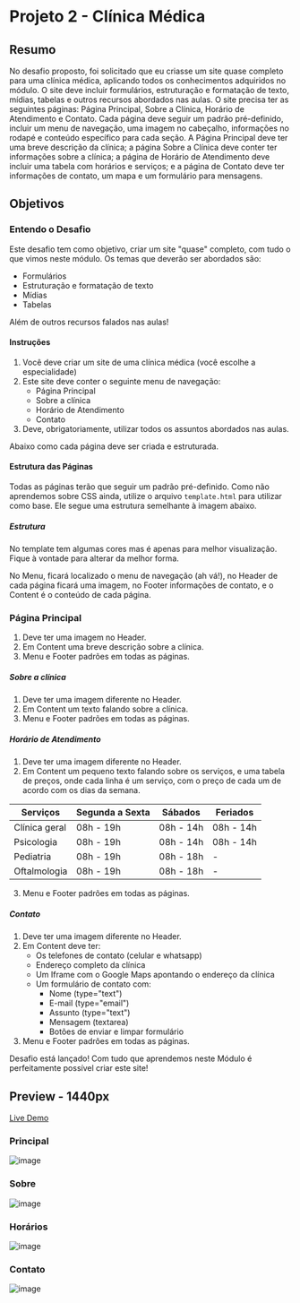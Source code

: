 # Projeto 2 - Clínica Médica

## Resumo
No desafio proposto, foi solicitado que eu criasse um site quase completo para uma clínica médica, aplicando todos os conhecimentos adquiridos no módulo. O site deve incluir formulários, estruturação e formatação de texto, mídias, tabelas e outros recursos abordados nas aulas. O site precisa ter as seguintes páginas: Página Principal, Sobre a Clínica, Horário de Atendimento e Contato. Cada página deve seguir um padrão pré-definido, incluir um menu de navegação, uma imagem no cabeçalho, informações no rodapé e conteúdo específico para cada seção. A Página Principal deve ter uma breve descrição da clínica; a página Sobre a Clínica deve conter ter informações sobre a clínica; a página de Horário de Atendimento deve incluir uma tabela com horários e serviços; e a página de Contato deve ter informações de contato, um mapa e um formulário para mensagens.

## Objetivos

### Entendo o Desafio

Este desafio tem como objetivo, criar um site "quase" completo, com tudo o que vimos neste módulo. Os temas que deverão ser abordados são:

- Formulários
- Estruturação e formatação de texto
- Mídias
- Tabelas

Além de outros recursos falados nas aulas!

#### Instruções

1. Você deve criar um site de uma clínica médica (você escolhe a especialidade)
2. Este site deve conter o seguinte menu de navegação:
   - Página Principal
   - Sobre a clínica
   - Horário de Atendimento
   - Contato
3. Deve, obrigatoriamente, utilizar todos os assuntos abordados nas aulas.

Abaixo como cada página deve ser criada e estruturada.

#### Estrutura das Páginas

Todas as páginas terão que seguir um padrão pré-definido. Como não aprendemos sobre CSS ainda, utilize o arquivo `template.html` para utilizar como base. Ele segue uma estrutura semelhante à imagem abaixo.

##### Estrutura

No template tem algumas cores mas é apenas para melhor visualização. Fique à vontade para alterar da melhor forma.

No Menu, ficará localizado o menu de navegação (ah vá!), no Header de cada página ficará uma imagem, no Footer informações de contato, e o Content é o conteúdo de cada página.

### Página Principal

1. Deve ter uma imagem no Header.
2. Em Content uma breve descrição sobre a clínica.
3. Menu e Footer padrões em todas as páginas.

##### Sobre a clínica

1. Deve ter uma imagem diferente no Header.
2. Em Content um texto falando sobre a clínica.
3. Menu e Footer padrões em todas as páginas.

##### Horário de Atendimento

1. Deve ter uma imagem diferente no Header.
2. Em Content um pequeno texto falando sobre os serviços, e uma tabela de preços, onde cada linha é um serviço, com o preço de cada um de acordo com os dias da semana.

| Serviços         | Segunda a Sexta | Sábados     | Feriados    |
|------------------|-----------------|-------------|-------------|
| Clínica geral    | 08h - 19h       | 08h - 14h   | 08h - 14h   |
| Psicologia       | 08h - 19h       | 08h - 14h   | 08h - 14h   |
| Pediatria        | 08h - 19h       | 08h - 18h   | -           |
| Oftalmologia     | 08h - 19h       | 08h - 18h   | -           |

3. Menu e Footer padrões em todas as páginas.

##### Contato

1. Deve ter uma imagem diferente no Header.
2. Em Content deve ter:
   - Os telefones de contato (celular e whatsapp)
   - Endereço completo da clínica
   - Um Iframe com o Google Maps apontando o endereço da clínica
   - Um formulário de contato com:
     - Nome (type="text")
     - E-mail (type="email")
     - Assunto (type="text")
     - Mensagem (textarea)
     - Botões de enviar e limpar formulário
3. Menu e Footer padrões em todas as páginas.

Desafio está lançado! Com tudo que aprendemos neste Módulo é perfeitamente possível criar este site!

## Preview - 1440px

[Live Demo](https://dio-formacao-html-developer.vercel.app/)

### Principal
![image](https://github.com/OsmarBaia/dio-formacao-html-developer/assets/88497805/25b95a13-cef8-4d3f-95b5-2c3e046016e8)

### Sobre
![image](https://github.com/OsmarBaia/dio-formacao-html-developer/assets/88497805/7da91253-66b1-4124-bd49-7eb1206d4e66)

### Horários
![image](https://github.com/OsmarBaia/dio-formacao-html-developer/assets/88497805/eb576660-fcc3-44af-a4b0-4c50b408a341)

### Contato
![image](https://github.com/OsmarBaia/dio-formacao-html-developer/assets/88497805/8b276513-f4b3-4009-9e19-3de5a8aa35b7)
